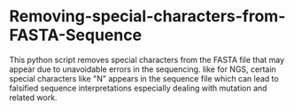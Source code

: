 # Removing-special-characters-from-FASTA-Sequence
This python script removes special characters from the FASTA file that may appear due to unavoidable errors in the sequencing. like for NGS, certain special characters like "N" appears in the sequence file which can lead to falsified sequence interpretations especially dealing with mutation and related work. 
